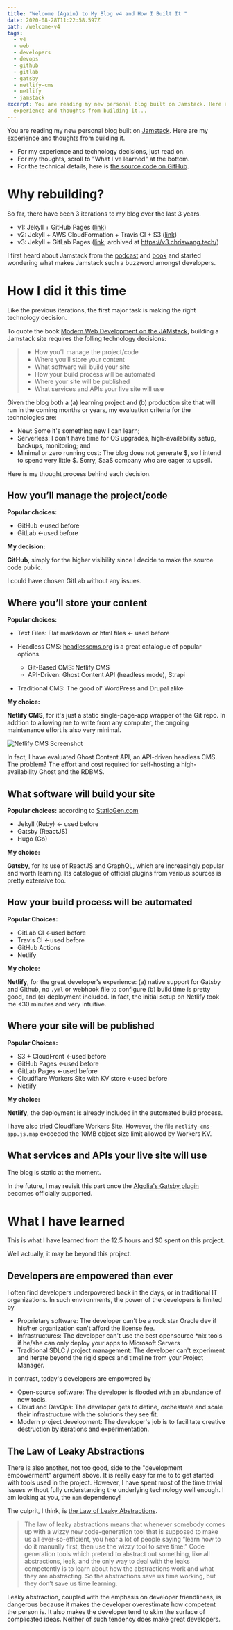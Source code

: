 ```yaml
---
title: "Welcome (Again) to My Blog v4 and How I Built It "
date: 2020-08-28T11:22:58.597Z
path: /welcome-v4
tags:
  - v4
  - web
  - developers
  - devops
  - github
  - gitlab
  - gatsby
  - netlify-cms
  - netlify
  - jamstack
excerpt: You are reading my new personal blog built on Jamstack. Here are my
  experience and thoughts from building it...
---
```

You are reading my new personal blog built on [Jamstack](https://jamstack.org/). Here are my experience and thoughts from building it.

* For my experience and technology decisions, just read on.
* For my thoughts, scroll to "What I've learned" at the bottom.
* For the technical details, here is [the source code on GitHub](https://github.com/mw866/chriswang.tech-gatsby).

# Why rebuilding?

So far, there have been 3 iterations to my blog over the last 3 years.

* v1: Jekyll + GitHub Pages ([link](https://chriswang.tech/personal-website))
* v2: Jekyll + AWS CloudFormation + Travis CI + S3 ([link](https://chriswang.tech/self-managed-gh))
* v3: Jekyll + GitLab Pages ([link](https://chriswang.tech/gitlab-pages);  archived at <https://v3.chriswang.tech/>)

I first heard about Jamstack from the [podcast](https://www.heavybit.com/library/podcasts/jamstack-radio/) and [book](https://www.netlify.com/oreilly-jamstack/) and started wondering what makes Jamstack such a buzzword amongst developers.

# How I did it this time

Like the previous iterations, the first major task is making the right technology decision.

To quote the book [Modern Web Development on the JAMstack](https://www.netlify.com/oreilly-jamstack/), building a Jamstack site requires the folling technology decisions:

> * How you’ll manage the project/code
> * Where you’ll store your content
> * What software will build your site
> * How your build process will be automated
> * Where your site will be published
> * What services and APIs your live site will use

Given the blog both a (a) learning project and (b) production site that will run in the coming months or years, my evaluation criteria for the technologies are:

* New: Some it's something new I can learn;
* Serverless: I don't have time for OS upgrades, high-availability setup, backups, monitoring; and
* Minimal or zero running cost:  The blog does not generate $, so I intend to spend very little $. Sorry, SaaS company who are eager to upsell.

Here is my thought process behind each decision.

## How you’ll manage the project/code

**Popular choices:**

* GitHub <-used before
* GitLab <-used before

**My decision:**

**GitHub**, simply for the higher visibility since I decide to make the source code public. 

I could have chosen GitLab without any issues.

## Where you’ll store your content

**Popular choices:**

* Text Files: Flat markdown or html files <- used before
* Headless CMS: [headlesscms.org](https://headlesscms.org/) is a great catalogue of popular options. 

  * Git-Based CMS: Netlify CMS
  * API-Driven: Ghost Content API (headless mode), Strapi
* Traditional CMS: The good ol' WordPress and Drupal alike

**My choice:**

**Netlify CMS**, for it's just a static single-page-app wrapper of the Git repo. In addtion to allowing me to write from any computer, the ongoing maintenance effort is also very minimal. 

![Netlify CMS Screenshot](../images/netify-cms.png "The Netlify web editor I wrote this blog post in.")

In fact, I have evaluated Ghost Content API, an API-driven headless CMS.  The problem? The effort and cost required for self-hosting a high-availability Ghost and the RDBMS. 

## What software will build your site

**Popular choices:** according to [StaticGen.com ](https://www.staticgen.com/)

* Jekyll (Ruby) <- used before
* Gatsby (ReactJS)
* Hugo (Go)

**My choice:**

**Gatsby**, for its use of ReactJS and GraphQL, which are increasingly popular and worth learning. Its catalogue of official plugins from various sources is pretty extensive too.

## How your build process will be automated

**Popular Choices:**

* GitLab CI <-used before
* Travis CI <-used before
* GitHub Actions
* Netlify

**My choice:**

**Netlify**, for the great developer's experience: (a) native support for Gatsby and Github, no `.yml`  or webhook file to configure (b) build time is pretty good, and (c) deployment included. In fact, the initial setup on Netlify took me  <30 minutes and very intuitive.

## Where your site will be published

**Popular Choices:**

* S3 + CloudFront <-used before
* GitHub Pages <-used before
* GitLab Pages <-used before
* Cloudflare Workers Site with KV store <-used before
* Netlify

**My choice:**

**Netlify**, the deployment is already included in the automated build process.

I have also tried Cloudflare Workers Site. However, the file `netlify-cms-app.js.map` exceeded the 10MB object size limit allowed by Workers KV.

## What services and APIs your live site will use

The blog is static at the moment. 

In the future, I may revisit this part once the [Algolia's Gatsby plugin](https://github.com/algolia/gatsby-plugin-algolia) becomes officially supported.

# What I have learned

This is what I have learned from the 12.5 hours and $0 spent on this project.

Well actually, it may be beyond this project.

## Developers are empowered than ever

I often find developers underpowered back in the days, or in traditional IT organizations. In such environments, the power of the developers is limited by  

* Proprietary software: The developer can't be a rock star Oracle dev if his/her organization can't afford the license fee.
* Infrastructures: The developer can't use the best opensource *nix tools if he/she can only deploy your apps to Microsoft Servers 
* Traditional SDLC / project management: The developer can't experiment and iterate beyond the rigid specs and timeline from your Project Manager. 

In contrast, today's developers are empowered by

* Open-source software: The developer is flooded with an abundance of new tools. 
* Cloud and DevOps: The developer gets to define, orchestrate and scale their infrastructure with the solutions they see fit. 
* Modern project development: The developer's job is to facilitate creative destruction by iterations and experimentation. 

## The Law of Leaky Abstractions

There is also another, not too good, side to the "development empowerment" argument above. 
It is really easy for me to to get started with tools used in the project. However, I have spent most of the time trivial issues without fully understanding the underlying technology well enough. I am looking at you, the `npm` dependency!

The culprit, I think, is [the Law of Leaky Abstractions](https://www.joelonsoftware.com/2002/11/11/the-law-of-leaky-abstractions/). 

> The law of leaky abstractions means that whenever somebody comes up with a wizzy new code-generation tool that is supposed to make us all ever-so-efficient, you hear a lot of people saying “learn how to do it manually first, then use the wizzy tool to save time.” Code generation tools which pretend to abstract out something, like all abstractions, leak, and the only way to deal with the leaks competently is to learn about how the abstractions work and what they are abstracting. So the abstractions save us time working, but they don’t save us time learning.

Leaky abstraction, coupled with the emphasis on developer friendliness, is dangerous because it makes the developer overestimate how competent the person is. It also makes the developer tend to skim the surface of complicated ideas. Neither of such tendency does make great developers.